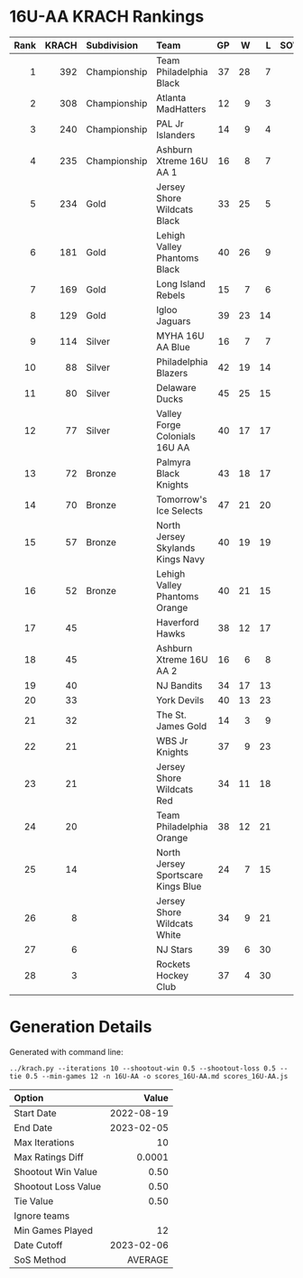 # 16U-AA KRACH Rankings
Rank|KRACH|Subdivision|Team|GP|W|L|SOW|SOL|T|SoS
---:|---:|:---|:---|---:|---:|---:|---:|---:|---:|---:
1|392|Championship|Team Philadelphia Black|37|28|7|2|0|0|256
2|308|Championship|Atlanta MadHatters|12|9|3|0|0|0|159
3|240|Championship|PAL Jr Islanders|14|9|4|1|0|0|316
4|235|Championship|Ashburn Xtreme 16U AA 1|16|8|7|0|1|0|438
5|234|Gold|Jersey Shore Wildcats Black|33|25|5|0|3|0|77
6|181|Gold|Lehigh Valley Phantoms Black|40|26|9|3|2|0|138
7|169|Gold|Long Island Rebels|15|7|6|2|0|0|314
8|129|Gold|Igloo Jaguars|39|23|14|1|1|0|137
9|114|Silver|MYHA 16U AA Blue|16|7|7|2|0|0|279
10|88|Silver|Philadelphia Blazers|42|19|14|3|6|0|130
11|80|Silver|Delaware Ducks|45|25|15|2|3|0|64
12|77|Silver|Valley Forge Colonials 16U AA|40|17|17|3|3|0|108
13|72|Bronze|Palmyra Black Knights|43|18|17|4|4|0|103
14|70|Bronze|Tomorrow's Ice Selects|47|21|20|3|3|0|94
15|57|Bronze|North Jersey Skylands Kings Navy|40|19|19|2|0|0|88
16|52|Bronze|Lehigh Valley Phantoms Orange|40|21|15|3|1|0|63
17|45||Haverford Hawks|38|12|17|3|6|0|98
18|45||Ashburn Xtreme 16U AA 2|16|6|8|2|0|0|90
19|40||NJ Bandits|34|17|13|2|2|0|52
20|33||York Devils|40|13|23|2|2|0|88
21|32||The St. James Gold|14|3|9|2|0|0|113
22|21||WBS Jr Knights|37|9|23|5|0|0|85
23|21||Jersey Shore Wildcats Red|34|11|18|1|4|0|64
24|20||Team Philadelphia Orange|38|12|21|3|2|0|57
25|14||North Jersey Sportscare Kings Blue|24|7|15|2|0|0|76
26|8||Jersey Shore Wildcats White|34|9|21|0|4|0|62
27|6||NJ Stars|39|6|30|1|2|0|91
28|3||Rockets Hockey Club|37|4|30|2|1|0|38
# Generation Details

Generated with command line:
```
../krach.py --iterations 10 --shootout-win 0.5 --shootout-loss 0.5 --tie 0.5 --min-games 12 -n 16U-AA -o scores_16U-AA.md scores_16U-AA.js
```

| Option | Value |
| :----- | ----: |
| Start Date | 2022-08-19 |
| End Date | 2023-02-05 |
| Max Iterations | 10 |
| Max Ratings Diff | 0.0001 |
| Shootout Win Value | 0.50 |
| Shootout Loss Value | 0.50 |
| Tie Value | 0.50 |
| Ignore teams |  |
| Min Games Played | 12 |
| Date Cutoff | 2023-02-06 |
| SoS Method | AVERAGE |

